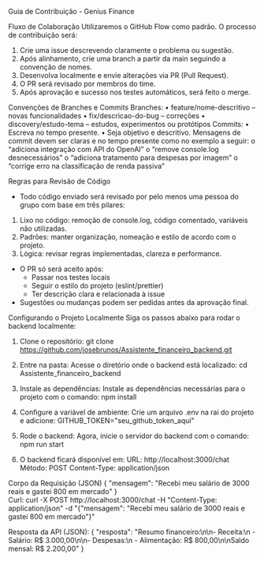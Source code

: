 Guia de Contribuição - Genius Finance

Fluxo de Colaboração
Utilizaremos o GitHub Flow como padrão. O processo de contribuição será:

1.	Crie uma issue descrevendo claramente o problema ou sugestão.
2.	Após alinhamento, crie uma branch a partir da main seguindo a convenção de nomes.
3.	Desenvolva localmente e envie alterações via PR (Pull Request).
4.	O PR será revisado por membros do time.
5.	Após aprovação e sucesso nos testes automáticos, será feito o merge.

Convenções de Branches e Commits
Branches:
•	feature/nome-descritivo – novas funcionalidades
•	fix/descricao-do-bug – correções
•	discovery/estudo-tema – estudos, experimentos ou protótipos
Commits:
•	Escreva no tempo presente.
•	Seja objetivo e descritivo. Mensagens de commit devem ser claras e no tempo presente como no exemplo a seguir:
o	“adiciona integração com API do OpenAI”
o	“remove console.log desnecessários”
o	“adiciona tratamento para despesas por imagem”
o	“corrige erro na classificação de renda passiva"

Regras para Revisão de Código
- Todo código enviado será revisado por pelo menos uma pessoa do grupo com base em três pilares:
1.	Lixo no código: remoção de console.log, código comentado, variáveis não utilizadas.
2.	Padrões: manter organização, nomeação e estilo de acordo com o projeto.
3.	Lógica: revisar regras implementadas, clareza e performance.
- O PR só será aceito após:
  - Passar nos testes locais
  - Seguir o estilo do projeto (eslint/prettier)
  - Ter descrição clara e relacionada à issue
- Sugestões ou mudanças podem ser pedidas antes da aprovação final.

Configurando o Projeto Localmente
Siga os passos abaixo para rodar o backend localmente:
1. Clone o repositório:
git clone https://github.com/josebrunos/Assistente_financeiro_backend.git

2. Entre na pasta:
Acesse o diretório onde o backend está localizado:
cd Assistente_financeiro_backend 

3. Instale as dependências:
Instale as dependências necessárias para o projeto com o comando:
npm install

4. Configure a variável de ambiente:
Crie um arquivo .env na rai do projeto e adicione:
GITHUB_TOKEN="seu_github_token_aqui"

5. Rode o backend: 
Agora, inicie o servidor do backend com o comando:
npm run start

6. O backend ficará disponível em:
URL: http://localhost:3000/chat
Método: POST
Content-Type: application/json

Corpo da Requisição (JSON)
{
  "mensagem": "Recebi meu salário de 3000 reais e gastei 800 em mercado"
}	
Curl: 
curl -X POST http://localhost:3000/chat -H "Content-Type: application/json" -d "{\"mensagem\": \"Recebi meu salário de 3000 reais e gastei 800 em mercado\"}"

Resposta da API (JSON):
{
  "resposta": "Resumo financeiro:\n\n- Receita:\n  - Salário: R$ 3.000,00\n\n- Despesas:\n  - Alimentação: R$ 800,00\n\nSaldo mensal: R$ 2.200,00"
}
